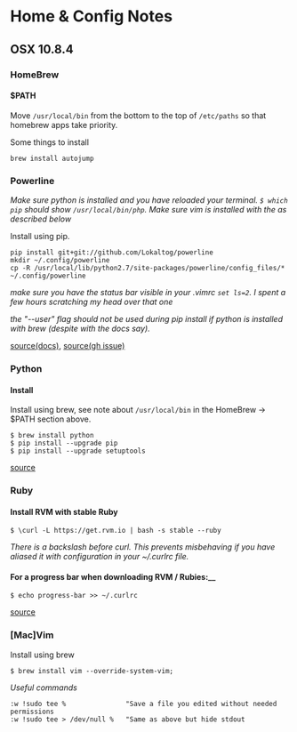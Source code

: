 # Home & Config Notes

## OSX 10.8.4

### HomeBrew

#### $PATH

Move `/usr/local/bin` from the bottom to the top of `/etc/paths` so that homebrew apps take priority.

Some things to install
    
    brew install autojump

### Powerline

_Make sure python is installed and you have reloaded your terminal. `$ which pip` should show `/usr/local/bin/php`._
_Make sure vim is installed with the as described below_

Install using pip.

    pip install git+git://github.com/Lokaltog/powerline
    mkdir ~/.config/powerline
    cp -R /usr/local/lib/python2.7/site-packages/powerline/config_files/* ~/.config/powerline
    
_make sure you have the status bar visible in your .vimrc `set ls=2`. I spent a few hours scratching my head over that one_

_the "--user" flag should not be used during pip install if python is installed with brew (despite with the docs say)._

[source(docs)](https://powerline.readthedocs.org/en/latest/installation/osx.html#installation-osx), [source(gh issue)](https://github.com/Lokaltog/powerline/issues/39)

### Python

#### Install

Install using brew, see note about `/usr/local/bin` in the HomeBrew -> $PATH section above.

    $ brew install python
    $ pip install --upgrade pip
    $ pip install --upgrade setuptools

[source](https://github.com/mxcl/homebrew/wiki/Homebrew-and-Python)

### Ruby

#### Install RVM with stable Ruby

    $ \curl -L https://get.rvm.io | bash -s stable --ruby
   
*There is a backslash before curl. This prevents misbehaving if you have aliased it with configuration in your ~/.curlrc file.*

#### For a progress bar when downloading RVM / Rubies:__

    $ echo progress-bar >> ~/.curlrc

[source](https://rvm.io/rvm/install)

### [Mac]Vim

Install using brew

    $ brew install vim --override-system-vim;
    
_Useful commands_

    :w !sudo tee %               "Save a file you edited without needed permissions
    :w !sudo tee > /dev/null %   "Same as above but hide stdout


